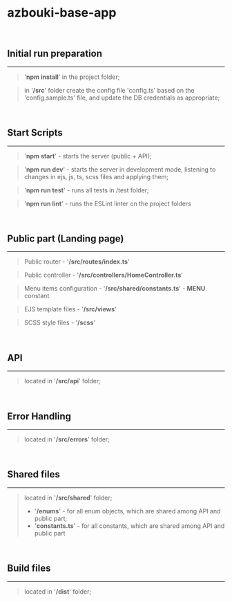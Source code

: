 # azbouki-base-app
<br>  

## Initial run preparation
*** 
>'**npm install**' in the project folder;

>in '**/src**' folder create the config file 'config.ts' based on the 'config.sample.ts' file, and update the DB credentials as appropriate;

<br>

## Start Scripts
*** 
>'**npm start**' - starts the server (public + API);

>'**npm run dev**' - starts the server in development mode, listening to changes in ejs, js, ts, scss files and applying them;

>'**npm run test**' - runs all tests in /test folder;

>'**npm run lint**' - runs the ESLint linter on the project folders

<br>

## Public part (Landing page)
*** 
>Public router - '**/src/routes/index.ts**'

>Public controller - '**/src/controllers/HomeController.ts**'

>Menu items configuration - '**/src/shared/constants.ts**' - **MENU** constant

>EJS template files - '**/src/views**'

>SCSS style files - '**/scss**'

<br>

## API
*** 
> located in '**/src/api**' folder;

<br>

## Error Handling
*** 
> located in '**/src/errors**' folder;

<br>

## Shared files
*** 
> located in '**/src/shared**' folder;
>- '**/enums**' - for all enum objects, which are shared among API and public part;
>- '**constants.ts**' - for all constants, which are shared among API and public part

<br>

## Build files
*** 
> located in '**/dist**' folder;

<br>

